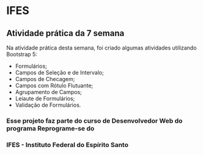 # IFES

## Atividade prática da 7 semana

Na atividade prática desta semana, foi criado algumas atividades utilizando Bootstrap 5: 
* Formulários;
* Campos de Seleção e de Intervalo;
* Campos de Checagem;
* Campos com Rótulo Flutuante;
* Agrupamento de Campos;
* Leiaute de Formulários;
* Validação de Formulários.

### Esse projeto faz parte do curso de Desenvolvedor Web do programa Reprograme-se do
### IFES - Instituto Federal do Espírito Santo
